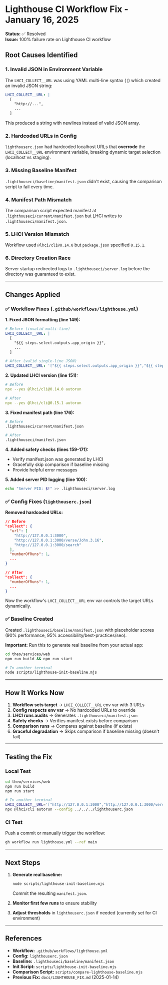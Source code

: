 # Lighthouse CI Workflow Fix - January 16, 2025

**Status:** ✅ Resolved  
**Issue:** 100% failure rate on Lighthouse CI workflow

## Root Causes Identified

### 1. **Invalid JSON in Environment Variable**
The `LHCI_COLLECT__URL` was using YAML multi-line syntax (`|`) which created an invalid JSON string:
```yaml
LHCI_COLLECT__URL: |
  [
    "http://...",
    ...
  ]
```
This produced a string with newlines instead of valid JSON array.

### 2. **Hardcoded URLs in Config**
`lighthouserc.json` had hardcoded localhost URLs that **overrode** the `LHCI_COLLECT__URL` environment variable, breaking dynamic target selection (localhost vs staging).

### 3. **Missing Baseline Manifest**
`.lighthouseci/baseline/manifest.json` didn't exist, causing the comparison script to fail every time.

### 4. **Manifest Path Mismatch**
The comparison script expected manifest at `.lighthouseci/current/manifest.json` but LHCI writes to `.lighthouseci/manifest.json`.

### 5. **LHCI Version Mismatch**
Workflow used `@lhci/cli@0.14.0` but `package.json` specified `0.15.1`.

### 6. **Directory Creation Race**
Server startup redirected logs to `.lighthouseci/server.log` before the directory was guaranteed to exist.

---

## Changes Applied

### ✅ Workflow Fixes (`.github/workflows/lighthouse.yml`)

**1. Fixed JSON formatting (line 149):**
```yaml
# Before (invalid multi-line)
LHCI_COLLECT__URL: |
  [
    "${{ steps.select.outputs.app_origin }}",
    ...
  ]

# After (valid single-line JSON)
LHCI_COLLECT__URL: '["${{ steps.select.outputs.app_origin }}","${{ steps.select.outputs.app_origin }}/verse/John.3.16","${{ steps.select.outputs.app_origin }}/search"]'
```

**2. Updated LHCI version (line 151):**
```yaml
# Before
npx --yes @lhci/cli@0.14.0 autorun

# After
npx --yes @lhci/cli@0.15.1 autorun
```

**3. Fixed manifest path (line 176):**
```bash
# Before
.lighthouseci/current/manifest.json

# After
.lighthouseci/manifest.json
```

**4. Added safety checks (lines 159-171):**
- Verify manifest.json was generated by LHCI
- Gracefully skip comparison if baseline missing
- Provide helpful error messages

**5. Added server PID logging (line 100):**
```bash
echo "Server PID: $!" >> .lighthouseci/server.log
```

### ✅ Config Fixes (`lighthouserc.json`)

**Removed hardcoded URLs:**
```json
// Before
"collect": {
  "url": [
    "http://127.0.0.1:3000",
    "http://127.0.0.1:3000/verse/John.3.16",
    "http://127.0.0.1:3000/search"
  ],
  "numberOfRuns": 1,
  ...
}

// After
"collect": {
  "numberOfRuns": 1,
  ...
}
```

Now the workflow's `LHCI_COLLECT__URL` env var controls the target URLs dynamically.

### ✅ Baseline Created

Created `.lighthouseci/baseline/manifest.json` with placeholder scores (90% performance, 95% accessibility/best-practices/seo).

**Important:** Run this to generate real baseline from your actual app:
```bash
cd theo/services/web
npm run build && npm run start

# In another terminal
node scripts/lighthouse-init-baseline.mjs
```

---

## How It Works Now

1. **Workflow sets target** → `LHCI_COLLECT__URL` env var with 3 URLs
2. **Config respects env var** → No hardcoded URLs to override
3. **LHCI runs audits** → Generates `.lighthouseci/manifest.json`
4. **Safety checks** → Verifies manifest exists before comparison
5. **Comparison runs** → Compares against baseline (if exists)
6. **Graceful degradation** → Skips comparison if baseline missing (doesn't fail)

---

## Testing the Fix

### Local Test
```bash
cd theo/services/web
npm run build
npm run start

# In another terminal
LHCI_COLLECT__URL='["http://127.0.0.1:3000","http://127.0.0.1:3000/verse/John.3.16","http://127.0.0.1:3000/search"]' \
npx @lhci/cli autorun --config ../../../lighthouserc.json
```

### CI Test
Push a commit or manually trigger the workflow:
```bash
gh workflow run lighthouse.yml --ref main
```

---

## Next Steps

1. **Generate real baseline:**
   ```bash
   node scripts/lighthouse-init-baseline.mjs
   ```
   Commit the resulting `manifest.json`.

2. **Monitor first few runs** to ensure stability

3. **Adjust thresholds** in `lighthouserc.json` if needed (currently set for CI environment)

---

## References

- **Workflow:** `.github/workflows/lighthouse.yml`
- **Config:** `lighthouserc.json`
- **Baseline:** `.lighthouseci/baseline/manifest.json`
- **Init Script:** `scripts/lighthouse-init-baseline.mjs`
- **Comparison Script:** `scripts/compare-lighthouse-baseline.mjs`
- **Previous Fix:** `docs/LIGHTHOUSE_FIX.md` (2025-01-14)
